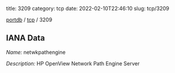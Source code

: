 title: 3209
category: tcp
date: 2022-02-10T22:46:10
slug: tcp/3209

[portdb](/) / [tcp](/category/tcp.html) / 3209


## IANA Data

_Name:_ netwkpathengine

_Description:_ HP OpenView Network Path Engine Server

